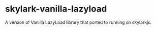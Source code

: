 # skylark-vanilla-lazyload
A version of Vanilla LazyLoad library that ported to running on skylarkjs.
